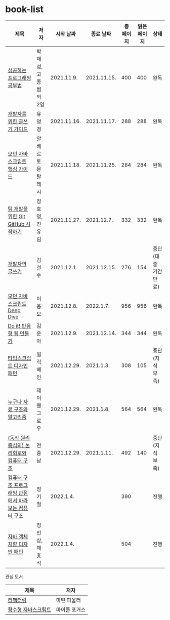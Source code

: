 # book-list
|제목|저자|시작 날짜|종료 날짜|총 페이지|읽은 페이지|상태|
|---|---|---|---|---|---|---|
|[성공하는 프로그래밍 공부법](https://book.naver.com/bookdb/book_detail.nhn?bid=13993648)|박재성, 고종범 외 2명|2021.11.9.|2021.11.15.|400|400|완독|
|[개발자를 위한 글쓰기 가이드](https://book.naver.com/bookdb/book_detail.nhn?bid=18005437)|유영경|2021.11.16.|2021.11.17.|288|288|완독|
|[모던 자바스크립트 핵심 가이드](https://book.naver.com/bookdb/book_detail.nhn?bid=20488188)|알베르토 몬탈레시|2021.11.18.|2021.11.25.|284|284|완독|
|[팀 개발을 위한 Git GitHub 시작하기](https://book.naver.com/bookdb/book_detail.nhn?bid=15986509)|정호영, 진유림|2021.11.27.|2021.12.7.|332|332|완독|
|[개발자의 글쓰기](https://book.naver.com/bookdb/book_detail.nhn?bid=15513595)|김철수|2021.12.1.|2021.12.15.|276|154|중단(대출 기간 만료)|
|[모던 자바스크립트 Deep Dive](https://book.naver.com/bookdb/book_detail.nhn?bid=16710547)|이웅모|2021.12.8.|2022.1.7.|956|956|완독|
|[Do it! 반응형 웹 만들기](https://book.naver.com/bookdb/book_detail.naver?bid=12085760)|김운아|2021.12.9.|2021.12.14.|344|344|완독|
|[타입스크립트 디자인 패턴](https://book.naver.com/bookdb/book_detail.naver?bid=11956504)|빌릭 베인|2021.12.29.|2021.1.3.|308|105|중단(지식 부족)|
|[누구나 자료 구조와 알고리즘](https://book.naver.com/bookdb/book_detail.naver?bid=21292877)|제이 웬그로우|2021.12.29.|2021.1.8.|564|564|완독|
|[(동작 원리 중심의) 논리회로와 컴퓨터 구조](https://book.naver.com/bookdb/book_detail.nhn?bid=16242343)|전중남|2021.12.29.|2021.1.11.|492|140|중단(지식 부족)|
|[컴퓨터 구조 프로그래밍 관점에서 바라보는 컴퓨터 구조](https://book.naver.com/bookdb/book_detail.naver?bid=13314662)|정기철|2022.1.4.||390||진행|
|[자바 객체지향 디자인 패턴](https://book.naver.com/bookdb/book_detail.nhn?bid=7467601)|정인상, 채흥석|2022.1.4.||504||진행|

관심 도서

|제목|저자|
|---|---|
|[리팩터링](https://book.naver.com/bookdb/book_detail.naver?bid=16311029)|마틴 파울러|
|[함수형 자바스크립트](https://book.naver.com/bookdb/book_detail.naver?bid=7423431)| 마이클 포거스
